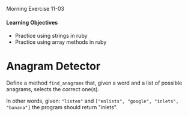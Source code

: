 Morning Exercise 11-03

#### Learning Objectives
- Practice using strings in ruby
- Practice using array methods in ruby

# Anagram Detector

Define a method `find_anagrams` that, given a word and a list of possible anagrams, selects the correct one(s).

In other words, given: `"listen"` and `["enlists", "google", "inlets", "banana"]` the program should return "inlets".

